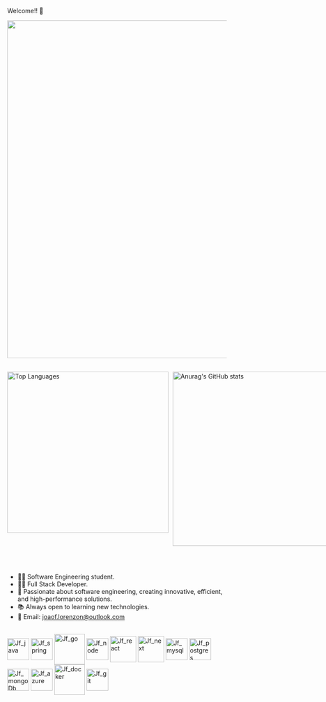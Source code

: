  Welcome!! 👋<br>

<img src="https://user-images.githubusercontent.com/74038190/225813708-98b745f2-7d22-48cf-9150-083f1b00d6c9.gif" width="775">
<br><br>

<p style="display: flex; gap: 10px;">
  <img src="https://github-readme-stats.vercel.app/api/top-langs/?username=JoaoFelipe76&layout=compact" width="370" alt="Top Languages">
  <a href="https://github.com/anuraghazra/github-readme-stats">
    <img src="https://github-readme-stats.vercel.app/api?username=JoaoFelipe76&rank_icon=github" width="400" alt="Anurag's GitHub stats">
  </a>
  
</p>





<br>
<br>

- 🧑‍💻 Software Engineering student.
- 🧑‍💻 Full Stack Developer.
- 🧠 Passionate about software engineering, creating innovative, efficient, and high-performance solutions.
- 📚 Always open to learning new technologies.
- 🤝 Email: joaof.lorenzon@outlook.com
  
<br>

<div style="display: inline_block">

 <img align="center" alt="Jf_java" height="50" width="50" src="https://cdn.jsdelivr.net/gh/devicons/devicon@latest/icons/java/java-original.svg" /> 
 <img align="center" alt="Jf_spring" height="50" width="50" src="https://cdn.jsdelivr.net/gh/devicons/devicon@latest/icons/spring/spring-original.svg" /> 
 <img align="center" alt="Jf_go" height="70" width="70" src="https://cdn.jsdelivr.net/gh/devicons/devicon@latest/icons/go/go-original-wordmark.svg" /> 
 <img align="center" alt="Jf_node" height="50" width="50" src="https://cdn.jsdelivr.net/gh/devicons/devicon@latest/icons/nodejs/nodejs-original-wordmark.svg" />
 <img align="center" alt="Jf_react" height="60" width="60" src="https://cdn.jsdelivr.net/gh/devicons/devicon@latest/icons/react/react-original.svg" /> 
 <img align="center" alt="Jf_next" height="60" width="60" src="https://cdn.jsdelivr.net/gh/devicons/devicon@latest/icons/nextjs/nextjs-original.svg" />
 <img align="center" alt="Jf_mysql" height="50" width="50" src="https://cdn.jsdelivr.net/gh/devicons/devicon@latest/icons/mysql/mysql-original.svg" /> 
 <img align="center" alt="Jf_postgres" height="50" width="50" src="https://cdn.jsdelivr.net/gh/devicons/devicon@latest/icons/postgresql/postgresql-original.svg" />
 <img align="center" alt="Jf_mongoDb" height="50" width="50" src="https://cdn.jsdelivr.net/gh/devicons/devicon@latest/icons/mongodb/mongodb-original-wordmark.svg"  /> 
 <img align="center" alt="Jf_azure" height="50" width="50" src="https://cdn.jsdelivr.net/gh/devicons/devicon@latest/icons/azure/azure-original.svg" /> 
 <img align="center" alt="Jf_docker" height="70" width="70" src="https://cdn.jsdelivr.net/gh/devicons/devicon@latest/icons/docker/docker-original.svg" />
 <img align="center" alt="Jf_git" height="50" width="50" src="https://cdn.jsdelivr.net/gh/devicons/devicon@latest/icons/git/git-original.svg" />
 

</div>


##
